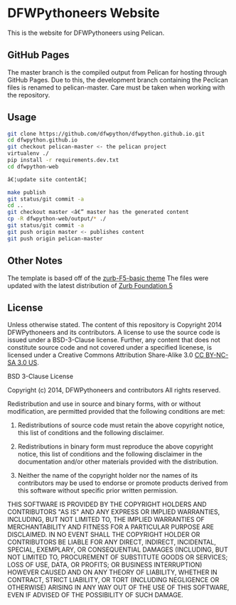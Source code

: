 DFWPythoneers Website
=====================

This is the website for DFWPythoneers using Pelican.

GitHub Pages
------------

The master branch is the compiled output from Pelican for hosting through GitHub Pages.
Due to this, the development branch containing the Peclican files is renamed to pelican-master.
Care must be taken when working with the repository.


Usage
-----
```bash
git clone https://github.com/dfwpython/dfwpython.github.io.git
cd dfwpython.github.io
git checkout pelican-master <- the pelican project
virtualenv ./
pip install -r requirements.dev.txt
cd dfwpython-web

â€¦update site contentâ€¦

make publish
git status/git commit -a
cd ..
git checkout master <â€” master has the generated content
cp -R dfwpython-web/output/* ./
git status/git commit -a
git push origin master <- publishes content
git push origin pelican-master
```

Other Notes
-----------

The template is based off of the [zurb-F5-basic theme](https://github.com/getpelican/pelican-themes/tree/master/zurb-F5-basic)
The files were updated with the latest distribution of [Zurb Foundation 5](http://foundation.zurb.com/)


License
-------

Unless otherwise stated. The content of this repository is Copyright 2014 DFWPythoneers and its contributors.
A license to use the source code is issued under a BSD-3-Clause license. Further, any content that does not constitute
source code and not covered under a specified licenese, is licensed under a Creative Commons Attribution Share-Alike 3.0
[CC BY-NC-SA 3.0 US](https://creativecommons.org/licenses/by-nc-sa/3.0/us/).


BSD 3-Clause License

Copyright (c) 2014, DFWPythoneers and contributors
All rights reserved.

Redistribution and use in source and binary forms, with or without modification, are permitted provided that the following conditions are met:

1. Redistributions of source code must retain the above copyright notice, this list of conditions and the following disclaimer.

2. Redistributions in binary form must reproduce the above copyright notice, this list of conditions and the following disclaimer in the documentation and/or other materials provided with the distribution.

3. Neither the name of the copyright holder nor the names of its contributors may be used to endorse or promote products derived from this software without specific prior written permission.

THIS SOFTWARE IS PROVIDED BY THE COPYRIGHT HOLDERS AND CONTRIBUTORS "AS IS" AND ANY EXPRESS OR IMPLIED WARRANTIES, INCLUDING, BUT NOT LIMITED TO, THE IMPLIED WARRANTIES OF MERCHANTABILITY AND FITNESS FOR A PARTICULAR PURPOSE ARE DISCLAIMED. IN NO EVENT SHALL THE COPYRIGHT HOLDER OR CONTRIBUTORS BE LIABLE FOR ANY DIRECT, INDIRECT, INCIDENTAL, SPECIAL, EXEMPLARY, OR CONSEQUENTIAL DAMAGES (INCLUDING, BUT NOT LIMITED TO, PROCUREMENT OF SUBSTITUTE GOODS OR SERVICES; LOSS OF USE, DATA, OR PROFITS; OR BUSINESS INTERRUPTION) HOWEVER CAUSED AND ON ANY THEORY OF LIABILITY, WHETHER IN CONTRACT, STRICT LIABILITY, OR TORT (INCLUDING NEGLIGENCE OR OTHERWISE) ARISING IN ANY WAY OUT OF THE USE OF THIS SOFTWARE, EVEN IF ADVISED OF THE POSSIBILITY OF SUCH DAMAGE.